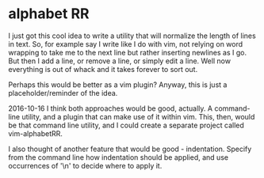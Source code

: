 # alphabet RR #

I just got this cool idea to write a utility that will normalize the length
of lines in text. So, for example say I write like I do with vim, not
relying on word wrapping to take me to the next line but rather inserting
newlines as I go. But then I add a line, or remove a line, or simply edit
a line. Well now everything is out of whack and it takes forever to sort
out.

Perhaps this would be better as a vim plugin? Anyway, this is just a
placeholder/reminder of the idea.

2016-10-16
I think both approaches would be good, actually. A command-line utility, and
a plugin that can make use of it within vim. This, then, would be that
command line utility, and I could create a separate project called
vim-alphabetRR.

I also thought of another feature that would be good - indentation. Specify
from the command line how indentation should be applied, and use occurrences
of '\n' to decide where to apply it.

